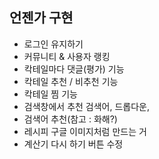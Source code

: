

## 언젠가 구현
- 로그인 유지하기
- 커뮤니티 & 사용자 랭킹
- 칵테일마다 댓글(평가) 기능
- 칵테일 추천 / 비추천 기능
- 칵테일 찜 기능
- 검색창에서 추천 검색어, 드롭다운, 
- 검색어 추천(참고 : 화해?)
- 레시피 구글 이미지처럼 만드는 거
- 계산기 다시 하기 버튼 수정